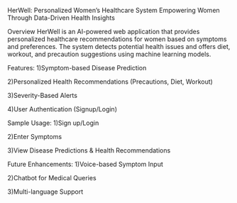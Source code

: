 HerWell: Personalized Women’s Healthcare System
Empowering Women Through Data-Driven Health Insights

Overview
HerWell is an AI-powered web application that provides personalized healthcare recommendations 
for women based on symptoms and preferences. The system detects potential health issues and offers diet, workout, and precaution suggestions using machine learning models.

 Features:
1)Symptom-based Disease Prediction

2)Personalized Health Recommendations (Precautions, Diet, Workout)

3)Severity-Based Alerts

4)User Authentication (Signup/Login)

 Sample Usage:
1)Sign up/Login

2)Enter Symptoms

3)View Disease Predictions & Health Recommendations

 Future Enhancements:
 1)Voice-based Symptom Input
 
 2)Chatbot for Medical Queries
 
 3)Multi-language Support
